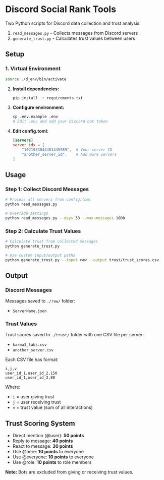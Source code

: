 # Discord Social Rank Tools

Two Python scripts for Discord data collection and trust analysis:
1. `read_messages.py` - Collects messages from Discord servers
2. `generate_trust.py` - Calculates trust values between users

## Setup

### 1. Virtual Environment
```bash
source ./d_env/bin/activate
```

2. **Install dependencies:**
   ```bash
   pip install -r requirements.txt
   ```

3. **Configure environment:**
   ```bash
   cp .env.example .env
   # Edit .env and add your Discord bot token
   ```

4. **Edit config.toml:**
   ```toml
   [servers]
   server_ids = [
       "1021933844481445989",  # Your server ID
       "another_server_id",    # Add more servers
   ]
   ```

## Usage

### Step 1: Collect Discord Messages

```bash
# Process all servers from config.toml
python read_messages.py

# Override settings
python read_messages.py --days 30 --max-messages 1000
```

### Step 2: Calculate Trust Values

```bash
# Calculate trust from collected messages
python generate_trust.py

# Use custom input/output paths
python generate_trust.py --input raw --output trust/trust_scores.csv
```

## Output

### Discord Messages
Messages saved to `./raw/` folder:
- `ServerName.json`

### Trust Values
Trust scores saved to `./trust/` folder with one CSV file per server:
- `karma3_labs.csv`
- `another_server.csv`

Each CSV file has format:
```csv
i,j,v
user_id_1,user_id_2,150
user_id_1,user_id_3,80
```

Where:
- `i` = user giving trust
- `j` = user receiving trust
- `v` = trust value (sum of all interactions)

## Trust Scoring System

- Direct mention (@user): **50 points**
- Reply to message: **40 points**
- React to message: **30 points**
- Use @here: **10 points** to everyone
- Use @everyone: **10 points** to everyone
- Use @role: **10 points** to role members

**Note:** Bots are excluded from giving or receiving trust values.
